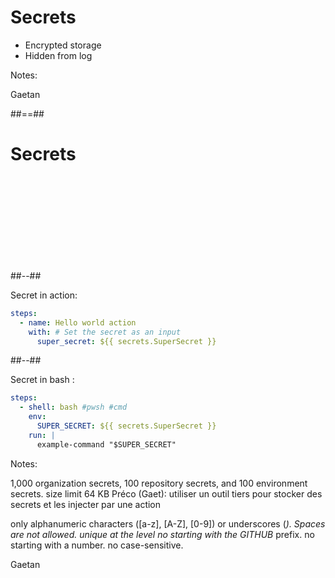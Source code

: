 <!-- .slide: -->
# Secrets 

- Encrypted storage
- Hidden from log

Notes:

Gaetan

##==##
<!-- .slide: class="two-column-layout with-code"-->
# Secrets 

[//]: # (![float-right w-800]&#40;./assets/images/secrets.png&#41;)

<br/><br/><br/><br/><br/><br/><br/><br/>

##--##

Secret in action: 

```yaml
steps:
  - name: Hello world action
    with: # Set the secret as an input
      super_secret: ${{ secrets.SuperSecret }}
```

##--##

Secret in bash :

```yaml
steps:
  - shell: bash #pwsh #cmd
    env:
      SUPER_SECRET: ${{ secrets.SuperSecret }}
    run: |
      example-command "$SUPER_SECRET"
```

Notes: 

1,000 organization secrets, 100 repository secrets, and 100 environment secrets.
size limit 64 KB 
Préco (Gaet): utiliser un outil tiers pour stocker des secrets et les injecter par une action 

only alphanumeric characters ([a-z], [A-Z], [0-9]) or underscores (_). Spaces are not allowed.
unique at the level
no starting with the GITHUB_ prefix.
no starting with a number.
no case-sensitive.

Gaetan
